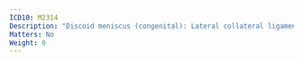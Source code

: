 ```yaml
---
ICD10: M2314
Description: "Discoid meniscus (congenital): Lateral collateral ligament or Anterior horn of lateral meniscus"
Matters: No
Weight: 0
---
```

